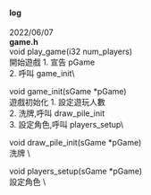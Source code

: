 #### log

2022/06/07 \
**game.h** \
void play_game(i32 num_players)\
    開始遊戲
    1. 宣告 pGame\
    2. 呼叫 game_init\

void game_init(sGame *pGame)\
    遊戲初始化
    1. 設定遊玩人數\
    2. 洗牌,呼叫 draw_pile_init\
    3. 設定角色,呼叫 players_setup\

void draw_pile_init(sGame *pGame)\
    洗牌 \
    
void players_setup(sGame *pGame)\
    設定角色 \